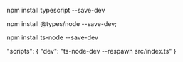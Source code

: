 npm install typescript --save-dev

npm install @types/node --save-dev;

npm install ts-node --save-dev

"scripts": { "dev": "ts-node-dev --respawn src/index.ts" }
